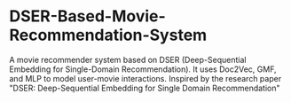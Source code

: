 # DSER-Based-Movie-Recommendation-System
A movie recommender system based on DSER (Deep-Sequential Embedding for Single-Domain Recommendation). It uses Doc2Vec, GMF, and MLP to model user-movie interactions. Inspired by the research paper "DSER: Deep-Sequential Embedding for Single Domain Recommendation"
